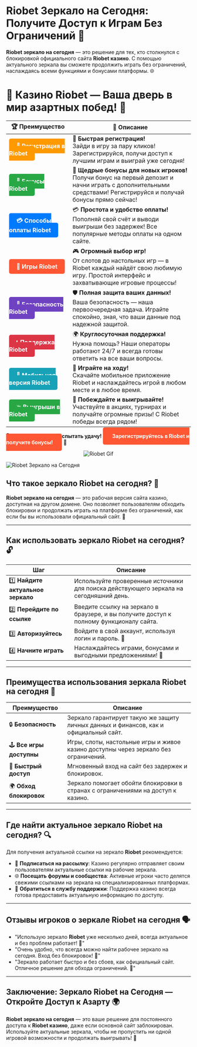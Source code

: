 # **Riobet Зеркало на Сегодня: Получите Доступ к Играм Без Ограничений 🔑**

**Riobet зеркало на сегодня** — это решение для тех, кто столкнулся с блокировкой официального сайта **Riobet казино**. С помощью актуального зеркала вы сможете продолжить играть без ограничений, наслаждаясь всеми функциями и бонусами платформы. 🌐

# 🎲 **Казино Riobet — Ваша дверь в мир азартных побед!** 🎰

| 🏆 **Преимущество** | 🌟 **Описание** |
|--------------------|-----------------|
| <a href="https://brandplay.link/7xBLTPyj" style="background-color: #ff9900; color: white; padding: 10px 20px; border-radius: 5px; text-decoration: none; font-weight: bold;">🎉 Регистрация в Riobet</a> | 🚀 **Быстрая регистрация!** <br> Зайди в игру за пару кликов! Зарегистрируйся, получи доступ к лучшим играм и выиграй уже сегодня! |
| <a href="https://brandplay.link/7xBLTPyj" style="background-color: #28a745; color: white; padding: 10px 20px; border-radius: 5px; text-decoration: none; font-weight: bold;">🎁 Бонусы Riobet</a> | 🎉 **Щедрые бонусы для новых игроков!** <br> Получи бонус на первый депозит и начни играть с дополнительными средствами! Регистрируйся и получай бонусы прямо сейчас! |
| <a href="https://brandplay.link/7xBLTPyj" style="background-color: #007bff; color: white; padding: 10px 20px; border-radius: 5px; text-decoration: none; font-weight: bold;">💳 Способы оплаты Riobet</a> | 💳 **Простота и удобство оплаты!** <br> Пополняй свой счёт и выводи выигрыши без задержек! Все популярные методы оплаты на одном сайте. |
| <a href="https://brandplay.link/7xBLTPyj" style="background-color: #ff5733; color: white; padding: 10px 20px; border-radius: 5px; text-decoration: none; font-weight: bold;">🎰 Игры Riobet</a> | 🎮 **Огромный выбор игр!** <br> От слотов до настольных игр — в Riobet каждый найдёт свою любимую игру. Простой интерфейс и захватывающие игровые процессы! |
| <a href="https://brandplay.link/7xBLTPyj" style="background-color: #6f42c1; color: white; padding: 10px 20px; border-radius: 5px; text-decoration: none; font-weight: bold;">🔐 Безопасность Riobet</a> | 🛡️ **Полная защита ваших данных!** <br> Ваша безопасность — наша первоочередная задача. Играйте спокойно, зная, что ваши данные под надежной защитой. |
| <a href="https://brandplay.link/7xBLTPyj" style="background-color: #dc3545; color: white; padding: 10px 20px; border-radius: 5px; text-decoration: none; font-weight: bold;">📞 Поддержка Riobet</a> | 🌍 **Круглосуточная поддержка!** <br> Нужна помощь? Наши операторы работают 24/7 и всегда готовы ответить на все ваши вопросы. |
| <a href="https://brandplay.link/7xBLTPyj" style="background-color: #17a2b8; color: white; padding: 10px 20px; border-radius: 5px; text-decoration: none; font-weight: bold;">📱 Мобильная версия Riobet</a> | 📱 **Играйте на ходу!** <br> Скачайте мобильное приложение Riobet и наслаждайтесь игрой в любом месте и в любое время. |
| <a href="https://brandplay.link/7xBLTPyj" style="background-color: #28a745; color: white; padding: 10px 20px; border-radius: 5px; text-decoration: none; font-weight: bold;">💥 Выигрыши в Riobet</a> | 🤑 **Побеждайте и выигрывайте!** <br> Участвуйте в акциях, турнирах и получайте огромные призы! С Riobet победы всегда рядом! |

🎉 **Не упустите шанс испытать удачу!** <a href="https://brandplay.link/7xBLTPyj" style="background-color: #ff5733; color: white; padding: 15px 25px; border-radius: 5px; text-decoration: none; font-weight: bold;">Зарегистрируйтесь в Riobet и получите бонусы!</a> 🌟

<p align="center">
  <img src="https://i.pinimg.com/originals/1d/b3/25/1db325483acbe642c6d4e6fdd73a4988.gif" alt="Riobet Gif">
</p>


![Riobet Зеркало на Сегодня](https://www.bragazeta.ru/wp-content/uploads/2023/06/riobet1.webp)

## **Что такое зеркало Riobet на сегодня? 🧐**

**Riobet зеркало на сегодня** — это рабочая версия сайта казино, доступная на другом домене. Оно позволяет пользователям обходить блокировки и продолжать играть на платформе без ограничений, как если бы вы использовали официальный сайт. 📍

---

## **Как использовать зеркало Riobet на сегодня? 🔓**

| **Шаг**                       | **Описание**                                                     |
|-------------------------------|------------------------------------------------------------------|
| 1️⃣ **Найдите актуальное зеркало** | Используйте проверенные источники для поиска действующего зеркала на сегодняшний день. |
| 2️⃣ **Перейдите по ссылке**    | Введите ссылку на зеркало в браузере, и вы получите доступ к полному функционалу сайта. |
| 3️⃣ **Авторизуйтесь**          | Войдите в свой аккаунт, используя логин и пароль. 🔑             |
| 4️⃣ **Начните играть**         | Наслаждайтесь играми, бонусами и выгодными предложениями! 🎰     |

---

## **Преимущества использования зеркала Riobet на сегодня 🌟**

| **Преимущество**               | **Описание**                                                       |
|---------------------------------|--------------------------------------------------------------------|
| 🔒 **Безопасность**             | Зеркало гарантирует такую же защиту личных данных и финансов, как и официальный сайт. |
| 🕹️ **Все игры доступны**       | Игры, слоты, настольные игры и живое казино доступны через зеркало без ограничений. |
| 🚀 **Быстрый доступ**           | Мгновенный вход на сайт без задержек и блокировок.                 |
| 🌍 **Обход блокировок**         | Зеркало помогает обойти блокировки в странах с ограничениями на доступ к казино. |

---

## **Где найти актуальное зеркало Riobet на сегодня? 🔍**

Для получения актуальной ссылки на зеркало **Riobet** рекомендуется:

- 📧 **Подписаться на рассылку**: Казино регулярно отправляет своим пользователям актуальные ссылки на рабочие зеркала.  
- 🌐 **Посещать форумы и сообщества**: Активные игроки часто делятся свежими ссылками на зеркала на специализированных платформах.  
- 💬 **Обратиться в службу поддержки**: Поддержка казино всегда готова предоставить актуальную информацию по доступу.

---

## **Отзывы игроков о зеркале Riobet на сегодня 🗣️**

- "Использую зеркало **Riobet** уже несколько дней, всегда актуальное и без проблем работает! 🔑"  
- "Очень удобно, что всегда можно найти рабочее зеркало на сегодня. Вход без блокировок! 🚀"  
- "Зеркало работает быстро и без сбоев, как официальный сайт. Отличное решение для обхода ограничений. 🌟"  

---

## **Заключение: Зеркало Riobet на Сегодня — Откройте Доступ к Азарту 🌍**

**Riobet зеркало на сегодня** — это ваше решение для постоянного доступа к **Riobet казино**, даже если основной сайт заблокирован. Используйте актуальные зеркала, чтобы не пропустить ни одной игровой возможности и продолжать выигрывать! 🎰
